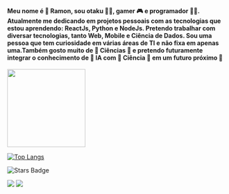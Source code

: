 #### Meu nome é :rocket: Ramon, sou otaku :superhero_man:, gamer :video_game: e programador :man_technologist:. Atualmente me dedicando em projetos pessoais com as tecnologias que estou aprendendo: ReactJs, Python e NodeJs. Pretendo trabalhar com diversar tecnologias, tanto Web, Mobile e Ciência de Dados. Sou uma pessoa que tem curiosidade em várias áreas de TI e não fixa em apenas uma.Também gosto muito de :satellite: Ciências :telescope: e pretendo futuramente integrar o conhecimento de :robot: IA com :dna: Ciência :microscope: em um futuro próximo :rocket:
  
<img height="180em" src="https://github-readme-stats.vercel.app/api?username=ramonpaolo&show_icons=true&hide_border=true&&count_private=true&include_all_commits=true&theme=ligth" />

[![Top Langs](https://github-readme-stats.vercel.app/api/top-langs/?username=ramonpaolo&layout=compact)](https://github.com/ramonpaolo/github-readme-stats)

<img src="https://img.shields.io/github/stars/ramonpaolo" alt="Stars Badge"/> 

[![](https://img.shields.io/badge/-Linkedin-0073B1?style=flat-square)](http://Linkedin.com/in/ramonpaolomaran) [![](https://img.shields.io/badge/-Email-0073B1?style=flat-square)](mailto:ramonpaolomaran12@gmail.com)

<!--
**ramonpaolo/ramonpaolo** is a ✨ _special_ ✨ repository because its `README.md` (this file) appears on your GitHub profile.
  
Here are some ideas to get you started:

- 🔭 I’m currently working on ...
- 🌱 I’m currently learning ...
- 👯 I’m looking to collaborate on ...
- 🤔 I’m looking for help with ...
- 💬 Ask me about ...
- 📫 How to reach me: ...
- 😄 Pronouns: ...
- ⚡ Fun fact: ...
-->
